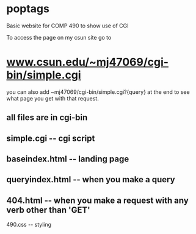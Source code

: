 # poptags
Basic website for COMP 490 to show use of CGI

To access the page on my csun site go to
# www.csun.edu/~mj47069/cgi-bin/simple.cgi
you can also add ~mj47069/cgi-bin/simple.cgi?{query} at the end to see what page you get with that request.

all files are in cgi-bin
------
simple.cgi -- cgi script
------
baseindex.html -- landing page
------
queryindex.html -- when you make a query
-------
404.html -- when you make a request with any verb other than 'GET'
-------
490.css -- styling
